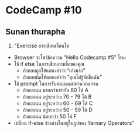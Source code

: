 # CodeCamp #10
## Sunan thurapha
1.  "Exercise การเขียนเงื่อนไข
- Browser จะโชว์ข้อความ “Hello Codecamp #5” ไหม
- ใช้ if else ในการเขียนถามชื่อของคุณ
    - ถ้าตอบถูกให้แสดงคำว่า “เก่งมาก”
    - ถ้าตอบผิดให้แสดงคำว่า “คุณไม่รู้จักชื่อฉัน”
- ใช้ prompt ในการรับคะแนนมาคำนวณเกรด
    - ถ้าคะแนน มากกว่าเท่ากับ 80    ได้ A
    - ถ้าคะแนน อยู่ระหว่าง 70 - 79     ได้ B
    - ถ้าคะแนน อยู่ระหว่าง 60 - 69     ได้ C
    - ถ้าคะแนน อยู่ระหว่าง 50 - 59     ได้ D
    - ถ้าคะแนน น้อยกว่า 50            ได้ F
- เปลี่ยน if-else ข้างล่างในอยู่ในรูปของ Ternary Operators"